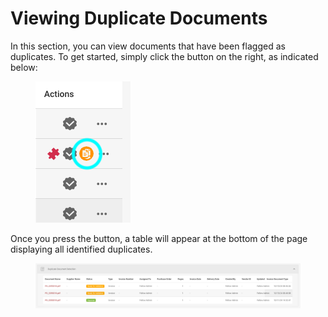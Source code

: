# Viewing Duplicate Documents

In this section, you can view documents that have been flagged as duplicates. To get started, simply click the button on the right, as indicated below:

<figure><img src="../../.gitbook/assets/duplicate_documents.png" alt=""><figcaption></figcaption></figure>

Once you press the button, a table will appear at the bottom of the page displaying all identified duplicates.

<figure><img src="../../.gitbook/assets/duplicate_documents2.png" alt=""><figcaption></figcaption></figure>
